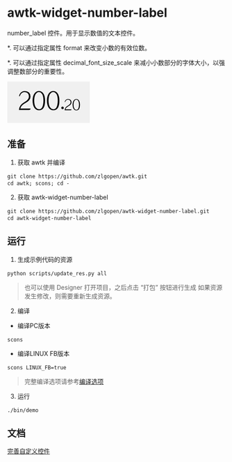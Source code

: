 # awtk-widget-number-label

number_label 控件。用于显示数值的文本控件。
 
*. 可以通过指定属性 format 来改变小数的有效位数。

*. 可以通过指定属性 decimal\_font\_size\_scale 来减小小数部分的字体大小，以强调整数部分的重要性。

![](docs/images/ui.jpg)

## 准备

1. 获取 awtk 并编译

```
git clone https://github.com/zlgopen/awtk.git
cd awtk; scons; cd -
```

2. 获取 awtk-widget-number-label

```
git clone https://github.com/zlgopen/awtk-widget-number-label.git
cd awtk-widget-number-label
```

## 运行

1. 生成示例代码的资源

```
python scripts/update_res.py all
```
> 也可以使用 Designer 打开项目，之后点击 “打包” 按钮进行生成
> 如果资源发生修改，则需要重新生成资源。


2. 编译

* 编译PC版本

```
scons
```

* 编译LINUX FB版本

```
scons LINUX_FB=true
```

> 完整编译选项请参考[编译选项](https://github.com/zlgopen/awtk-widget-generator/blob/master/docs/build_options.md)


3. 运行

```
./bin/demo
```

## 文档

[完善自定义控件](https://github.com/zlgopen/awtk-widget-generator/blob/master/docs/improve_generated_widget.md)
